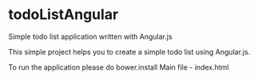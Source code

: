 # todoListAngular
Simple todo list application written with Angular.js 

This simple project helps you to create a simple todo list using Angular.js.

To run the application please do bower.install
Main file - index.html
